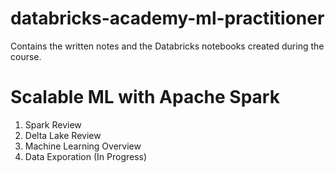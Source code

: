 # databricks-academy-ml-practitioner
Contains the written notes and the Databricks notebooks created during the course.

# Scalable ML with Apache Spark
1. Spark Review
2. Delta Lake Review
3. Machine Learning Overview
4. Data Exporation (In Progress)